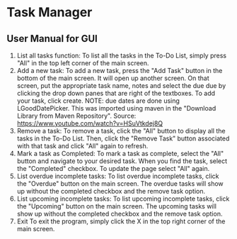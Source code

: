 # Task Manager 
## User Manual for GUI 
1) List all tasks function:
To list all the tasks in the To-Do List, simply press "All" in the top left
corner of the main screen.
2) Add a new task: 
To add a new task, press the "Add Task" button in the bottom of the main screen.
It will open up another screen. On that screen, put the appropriate task name,
notes and select the due due by clicking the drop down panes that are right 
of the textboxes. To add your task, click create. NOTE: due dates are done using
LGoodDatePicker. This was imported using maven in the "Download Library 
from Maven Repository". Source: https://www.youtube.com/watch?v=HSuVtkdej8Q 
3) Remove a task: 
To remove a task, click the "All" button to display all
the tasks in the To-Do List. Then, click the "Remove Task" button 
associated with that task and click "All" again to refresh.
4) Mark a task as Completed:
To mark a task as complete, select the "All" button and navigate to your
desired task. When you find the task, select the "Completed" checkbox. To
update the page select "All" again.
5) List overdue incomplete tasks:
To list overdue incomplete tasks, click the "Overdue" button on the main 
screen. The overdue tasks will show up without the completed checkbox and 
the remove task option.
6) List upcoming incomplete tasks:
To list upcoming incomplete tasks, click the "Upcoming" button on the main 
screen. The upcoming tasks will show up without the completed checkbox and 
the remove task option.
7) Exit
To exit the program, simply click the X in the top right corner of the main
screen. 

  
